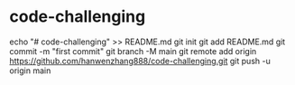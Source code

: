 # code-challenging
echo "# code-challenging" >> README.md
git init
git add README.md
git commit -m "first commit"
git branch -M main
git remote add origin https://github.com/hanwenzhang888/code-challenging.git
git push -u origin main
